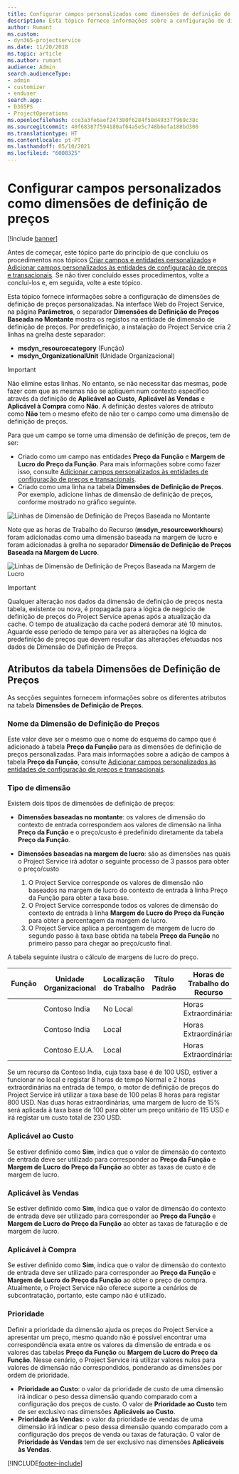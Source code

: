 ```yaml
---
title: Configurar campos personalizados como dimensões de definição de preços
description: Esta tópico fornece informações sobre a configuração de dimensões de definição de preços personalizadas.
author: Rumant
ms.custom:
- dyn365-projectservice
ms.date: 11/20/2018
ms.topic: article
ms.author: rumant
audience: Admin
search.audienceType:
- admin
- customizer
- enduser
search.app:
- D365PS
- ProjectOperations
ms.openlocfilehash: cce3a3fe6aef247380f6284f58d49337f969c38c
ms.sourcegitcommit: 40f68387f594180af64a5e5c748b6efa188bd300
ms.translationtype: HT
ms.contentlocale: pt-PT
ms.lasthandoff: 05/10/2021
ms.locfileid: "6008325"
---
```

# <a name="setting-up-custom-fields-as-pricing-dimensions"></a>Configurar campos personalizados como dimensões de definição de preços 

[!include [banner](../includes/psa-now-project-operations.md)]

Antes de começar, este tópico parte do princípio de que concluiu os procedimentos nos tópicos [Criar campos e entidades personalizados](create-custom-fields-entities.md) e [Adicionar campos personalizados às entidades de configuração de preços e transacionais](field-references.md). Se não tiver concluído esses procedimentos, volte a concluí-los e, em seguida, volte a este tópico. 

Esta tópico fornece informações sobre a configuração de dimensões de definição de preços personalizadas. Na interface Web do Project Service, na página **Parâmetros**, o separador **Dimensões de Definição de Preços Baseada no Montante** mostra os registos na entidade de dimensão de definição de preços. Por predefinição, a instalação do Project Service cria 2 linhas na grelha deste separador:

- **msdyn_resourcecategory** (Função)
- **msdyn_OrganizationalUnit** (Unidade Organizacional)

> [!IMPORTANT]
> Não elimine estas linhas. No entanto, se não necessitar das mesmas, pode fazer com que as mesmas não se apliquem num contexto específico através da definição de **Aplicável ao Custo**, **Aplicável às Vendas** e **Aplicável à Compra** como **Não**. A definição destes valores de atributo como **Não** tem o mesmo efeito de não ter o campo como uma dimensão de definição de preços.

Para que um campo se torne uma dimensão de definição de preços, tem de ser:

- Criado como um campo nas entidades **Preço da Função** e **Margem de Lucro do Preço da Função**. Para mais informações sobre como fazer isso, consulte [Adicionar campos personalizados às entidades de configuração de preços e transacionais](field-references.md).
- Criado como uma linha na tabela **Dimensões de Definição de Preços**. Por exemplo, adicione linhas de dimensão de definição de preços, conforme mostrado no gráfico seguinte. 

![Linhas de Dimensão de Definição de Preços Baseada no Montante](media/Amt-based-PD.png)

Note que as horas de Trabalho do Recurso (**msdyn_resourceworkhours**) foram adicionadas como uma dimensão baseada na margem de lucro e foram adicionadas à grelha no separador **Dimensão de Definição de Preços Baseada na Margem de Lucro**.

![Linhas de Dimensão de Definição de Preços Baseada na Margem de Lucro](media/Markup-based-PD.png)

> [!IMPORTANT]
> Qualquer alteração nos dados da dimensão de definição de preços nesta tabela, existente ou nova, é propagada para a lógica de negócio de definição de preços do Project Service apenas após a atualização da cache. O tempo de atualização da cache poderá demorar até 10 minutos. Aguarde esse período de tempo para ver as alterações na lógica de predefinição de preços que devem resultar das alterações efetuadas nos dados de Dimensão de Definição de Preços.


## <a name="attributes-of-the-pricing-dimensions-table"></a>Atributos da tabela Dimensões de Definição de Preços
As secções seguintes fornecem informações sobre os diferentes atributos na tabela **Dimensões de Definição de Preços**.

### <a name="pricing-dimension-name"></a>Nome da Dimensão de Definição de Preços
Este valor deve ser o mesmo que o nome do esquema do campo que é adicionado à tabela **Preço da Função** para as dimensões de definição de preços personalizadas. Para mais informações sobre a adição de campos à tabela **Preço da Função**, consulte [Adicionar campos personalizados às entidades de configuração de preços e transacionais](field-references.md).

### <a name="type-of-dimension"></a>Tipo de dimensão
Existem dois tipos de dimensões de definição de preços:
  
  - **Dimensões baseadas no montante**: os valores de dimensão do contexto de entrada correspondem aos valores de dimensão na linha **Preço da Função** e o preço/custo é predefinido diretamente da tabela **Preço da Função**.
  - **Dimensões baseadas na margem de lucro**: são as dimensões nas quais o Project Service irá adotar o seguinte processo de 3 passos para obter o preço/custo
 
    1. O Project Service corresponde os valores de dimensão não baseados na margem de lucro do contexto de entrada à linha Preço da Função para obter a taxa base.
    2. O Project Service corresponde todos os valores de dimensão do contexto de entrada à linha **Margem de Lucro do Preço da Função** para obter a percentagem da margem de lucro.
    3. O Project Service aplica a percentagem de margem de lucro do segundo passo à taxa base obtida na tabela **Preço da Função** no primeiro passo para chegar ao preço/custo final.
   
   A tabela seguinte ilustra o cálculo de margens de lucro do preço.
  
| Função        | Unidade Organizacional    |Localização do Trabalho      |Título Padrão      |Horas de Trabalho do Recurso      |  Margem de Lucro|
| ------------|-------------|-------------------|--------------------|-------------------------|--------:|
|             | Contoso India|No Local            |                    |Horas Extraordinárias                 |15     |
|             | Contoso India|Local             |                    |Horas Extraordinárias                 |10     |
|             | Contoso E.U.A.   |Local             |                    |Horas Extraordinárias                 |20     |


Se um recurso da Contoso India, cuja taxa base é de 100 USD, estiver a funcionar no local e registar 8 horas de tempo Normal e 2 horas extraordinárias na entrada de tempo, o motor de definição de preços do Project Service irá utilizar a taxa base de 100 pelas 8 horas para registar 800 USD. Nas duas horas extraordinárias, uma margem de lucro de 15% será aplicada à taxa base de 100 para obter um preço unitário de 115 USD e irá registar um custo total de 230 USD.

### <a name="applicable-to-cost"></a>Aplicável ao Custo 
Se estiver definido como **Sim**, indica que o valor de dimensão do contexto de entrada deve ser utilizado para corresponder ao **Preço da Função** e **Margem de Lucro do Preço da Função** ao obter as taxas de custo e de margem de lucro.

### <a name="applicable-to-sales"></a>Aplicável às Vendas
Se estiver definido como **Sim**, indica que o valor de dimensão do contexto de entrada deve ser utilizado para corresponder ao **Preço da Função** e **Margem de Lucro do Preço da Função** ao obter as taxas de faturação e de margem de lucro.

### <a name="applicable-to-purchase"></a>Aplicável à Compra
Se estiver definido como **Sim**, indica que o valor de dimensão do contexto de entrada deve ser utilizado para corresponder ao **Preço da Função** e **Margem de Lucro do Preço da Função** ao obter o preço de compra. Atualmente, o Project Service não oferece suporte a cenários de subcontratação, portanto, este campo não é utilizado. 

### <a name="priority"></a>Prioridade
Definir a prioridade da dimensão ajuda os preços do Project Service a apresentar um preço, mesmo quando não é possível encontrar uma correspondência exata entre os valores da dimensão de entrada e os valores das tabelas **Preço da Função** ou **Margem de Lucro do Preço da Função**. Nesse cenário, o Project Service irá utilizar valores nulos para valores de dimensão não correspondidos, ponderando as dimensões por ordem de prioridade.

- **Prioridade ao Custo**: o valor da prioridade de custo de uma dimensão irá indicar o peso dessa dimensão quando comparado com a configuração dos preços de custo. O valor de **Prioridade ao Custo** tem de ser exclusivo nas dimensões **Aplicáveis ao Custo**.
- **Prioridade às Vendas**: o valor da prioridade de vendas de uma dimensão irá indicar o peso dessa dimensão quando comparado com a configuração dos preços de venda ou taxas de faturação. O valor de **Prioridade às Vendas** tem de ser exclusivo nas dimensões **Aplicáveis às Vendas**.


[!INCLUDE[footer-include](../includes/footer-banner.md)]